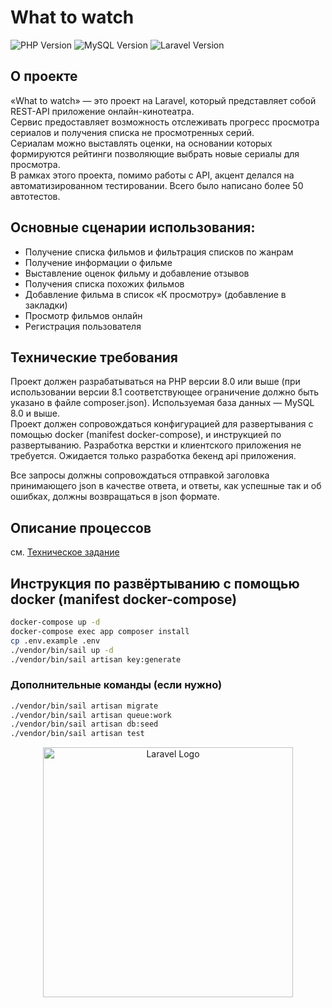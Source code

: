 # What to watch

![PHP Version](https://img.shields.io/badge/php-%5E8.2-7A86B8)
![MySQL Version](https://img.shields.io/badge/mysql-%5E8.0-F29221)
![Laravel Version](https://img.shields.io/badge/laravel-%5E12.0-F13C30)

## О проекте

«What to watch» — это проект на Laravel, который представляет собой REST-API приложение онлайн-кинотеатра.\
Сервис предоставляет возможность отслеживать прогресс просмотра сериалов и получения списка не просмотренных серий.\
Сериалам можно выставлять оценки, на основании которых формируются рейтинги позволяющие выбрать новые сериалы для просмотра.\
В рамках этого проекта, помимо работы с API, акцент делался на автоматизированном тестировании. Всего было написано более 50 автотестов.

## Основные сценарии использования:
- Получение списка фильмов и фильтрация списков по жанрам
- Получение информации о фильме
- Выставление оценок фильму и добавление отзывов
- Получения списка похожих фильмов
- Добавление фильма в список «К просмотру» (добавление в закладки)
- Просмотр фильмов онлайн
- Регистрация пользователя

## Технические требования
Проект должен разрабатываться на PHP версии 8.0 или выше (при использовании версии 8.1 соответствующее ограничение должно быть указано в файле composer.json). Используемая база данных — MySQL 8.0 и выше.\
Проект должен сопровождаться конфигурацией для развертывания с помощью docker (manifest docker-compose), и инструкцией по развертыванию. Разработка верстки и клиентского приложения не требуется. Ожидается только разработка бекенд api приложения.

Все запросы должны сопровождаться отправкой заголовка принимающего json в качестве ответа, и ответы, как успешные так и об ошибках, должны возвращаться в json формате.

## Описание процессов
см. [Техническое задание](specification.md)


## Инструкция по развёртыванию с помощью docker (manifest docker-compose)

```bash
docker-compose up -d
docker-compose exec app composer install
cp .env.example .env	
./vendor/bin/sail up -d	
./vendor/bin/sail artisan key:generate
```
### Дополнительные команды	(если нужно)
```bash	
./vendor/bin/sail artisan migrate	
./vendor/bin/sail artisan queue:work	
./vendor/bin/sail artisan db:seed	
./vendor/bin/sail artisan test	
```


<p align="center"><a href="https://laravel.com" target="_blank"><img src="https://raw.githubusercontent.com/laravel/art/master/logo-lockup/5%20SVG/2%20CMYK/1%20Full%20Color/laravel-logolockup-cmyk-red.svg" width="400" alt="Laravel Logo"></a></p>
